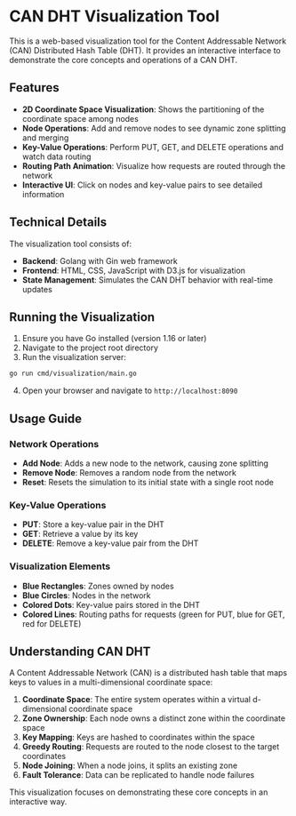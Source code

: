 # CAN DHT Visualization Tool

This is a web-based visualization tool for the Content Addressable Network (CAN) Distributed Hash Table (DHT). It provides an interactive interface to demonstrate the core concepts and operations of a CAN DHT.

## Features

- **2D Coordinate Space Visualization**: Shows the partitioning of the coordinate space among nodes
- **Node Operations**: Add and remove nodes to see dynamic zone splitting and merging
- **Key-Value Operations**: Perform PUT, GET, and DELETE operations and watch data routing
- **Routing Path Animation**: Visualize how requests are routed through the network
- **Interactive UI**: Click on nodes and key-value pairs to see detailed information

## Technical Details

The visualization tool consists of:

- **Backend**: Golang with Gin web framework
- **Frontend**: HTML, CSS, JavaScript with D3.js for visualization
- **State Management**: Simulates the CAN DHT behavior with real-time updates

## Running the Visualization

1. Ensure you have Go installed (version 1.16 or later)
2. Navigate to the project root directory
3. Run the visualization server:

```bash
go run cmd/visualization/main.go
```

4. Open your browser and navigate to `http://localhost:8090`

## Usage Guide

### Network Operations

- **Add Node**: Adds a new node to the network, causing zone splitting
- **Remove Node**: Removes a random node from the network
- **Reset**: Resets the simulation to its initial state with a single root node

### Key-Value Operations

- **PUT**: Store a key-value pair in the DHT
- **GET**: Retrieve a value by its key
- **DELETE**: Remove a key-value pair from the DHT

### Visualization Elements

- **Blue Rectangles**: Zones owned by nodes
- **Blue Circles**: Nodes in the network
- **Colored Dots**: Key-value pairs stored in the DHT
- **Colored Lines**: Routing paths for requests (green for PUT, blue for GET, red for DELETE)

## Understanding CAN DHT

A Content Addressable Network (CAN) is a distributed hash table that maps keys to values in a multi-dimensional coordinate space:

1. **Coordinate Space**: The entire system operates within a virtual d-dimensional coordinate space
2. **Zone Ownership**: Each node owns a distinct zone within the coordinate space
3. **Key Mapping**: Keys are hashed to coordinates within the space
4. **Greedy Routing**: Requests are routed to the node closest to the target coordinates
5. **Node Joining**: When a node joins, it splits an existing zone
6. **Fault Tolerance**: Data can be replicated to handle node failures

This visualization focuses on demonstrating these core concepts in an interactive way. 